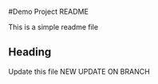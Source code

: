 #Demo Project README

This is a simple readme file

## Heading

Update this file
NEW UPDATE ON BRANCH